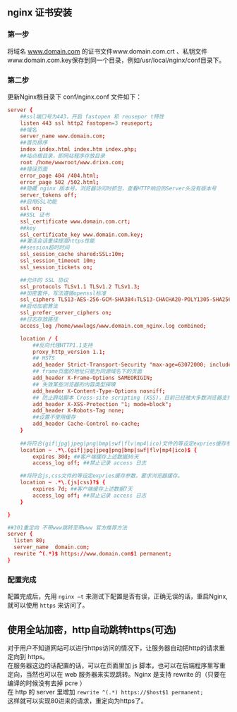 ## nginx 证书安装 ##

### 第一步 ###
将域名 www.domain.com 的证书文件www.domain.com.crt 、私钥文件www.domain.com.key保存到同一个目录，例如/usr/local/nginx/conf目录下。

### 第二步 ###
更新Nginx根目录下 conf/nginx.conf 文件如下：

``` conf
server {
    ##ssl端口号为443，开启 fastopen 和 reusepor t特性
    listen 443 ssl http2 fastopen=3 reuseport; 
    ##域名
    server_name www.domain.com;
    ##首页排序
    index index.html index.htm index.php;
    ##站点根目录，即网站程序存放目录 
    root /home/wwwroot/www.drixn.com;
    ##错误页面
    error_page 404 /404.html;
    error_page 502 /502.html;
    ##隐藏 nginx 版本号。浏览器访问时抓包，查看HTTP响应的Server头没有版本号
    server_tokens off;
    ##启用SSL功能
    ssl on;
    ##SSL 证书
    ssl_certificate www.domain.com.crt;
    ##key
    ssl_certificate_key www.domain.com.key;
    ##激活会话重续提高https性能
    ##session超时时间
    ssl_session_cache shared:SSL:10m;
    ssl_session_timeout 10m;
    ssl_session_tickets on;

    ##允许的 SSL 协议
    ssl_protocols TLSv1.1 TLSv1.2 TLSv1.3;
    ##加密套件，写法遵循openssl标准
    ssl_ciphers TLS13-AES-256-GCM-SHA384:TLS13-CHACHA20-POLY1305-SHA256:TLS13-AES-128-GCM-SHA256:TLS13-AES-128-CCM-8-SHA256:TLS13-AES-128-CCM-SHA256:EECDH+CHACHA20:EECDH+CHACHA20-draft:EECDH+ECDSA+AES128:EECDH+aRSA+AES128:RSA+AES128:EECDH+ECDSA+AES256:EECDH+aRSA+AES256:RSA+AES256:EECDH+ECDSA+3DES:EECDH+aRSA+3DES:RSA+3DES:!MD5;
    ##启动加密算法
    ssl_prefer_server_ciphers on;
    ##日志存放路径
    access_log /home/wwwlogs/www.domain.com_nginx.log combined;

    location / { 
        ##反向代理HTTP1.1支持
        proxy_http_version 1.1;
        ## HSTS
        add_header Strict-Transport-Security "max-age=63072000; includeSubdomains; preload";
        ## frame页面的地址只能为同源域名下的页面
        add_header X-Frame-Options SAMEORIGIN;
        ## 失效某些浏览器的内容类型探嗅
        add_header X-Content-Type-Options nosniff;
        ## 防止跨站脚本 Cross-site scripting (XSS)，目前已经被大多数浏览器支持#默认是激活的，如果被用户失效，可以使用这个配置激活。
        add_header X-XSS-Protection "1; mode=block";
        add_header X-Robots-Tag none; 
        ##设置不使用缓存
        add_header Cache-Control no-cache;
    }
    
    ##将符合(gif|jpg|jpeg|png|bmp|swf|flv|mp4|ico)文件的等设定expries缓存参数，要求浏览器缓存。
    location ~ .*\.(gif|jpg|jpeg|png|bmp|swf|flv|mp4|ico)$ {
        expires 30d; ##客户端缓存上述数据30天
        access_log off; ##禁止记录 access 日志

    ##将符合js,css文件的等设定expries缓存参数，要求浏览器缓存。
    location ~ .*\.(js|css)?$ {
        expires 7d; ##客户端缓存上述数据7天
        access_log off; ##禁止记录 access 日志
    }

}

##301重定向 不带www跳转至带www 官方推荐方法
server {
  listen 80;  
  server_name  domain.com;
  rewrite ^(.*)$ https://www.domain.com$1 permanent;
}

```

### 配置完成 ###
配置完成后，先用 `nginx –t` 来测试下配置是否有误，正确无误的话，重启Nginx,就可以使用 `https` 来访问了。

## 使用全站加密，http自动跳转https(可选) ##

对于用户不知道网站可以进行https访问的情况下，让服务器自动把http的请求重定向到 https。</br>
在服务器这边的话配置的话，可以在页面里加 js 脚本，也可以在后端程序里写重定向，当然也可以在 web 服务器来实现跳转。Nginx 是支持 rewrite 的（只要在编译的时候没有去掉 pcre ）</br>
在 http 的 server 里增加 `rewrite ^(.*) https://$host$1 permanent;`</br>
这样就可以实现80进来的请求，重定向为https了。</br>